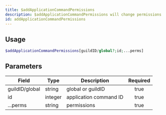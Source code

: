 ```yaml
---
title: $addApplicationCommandPermissions 
description: $addApplicationCommandPermissions will change permissions of a slash command.
id: addApplicationCommandPermissions
---
```


## Usage

```php
$addApplicationCommandPermissions[guildID/global?;id;...perms]
```

## Parameters 


| Field          | Type    | Description            | Required |
| -------------- | ------- | ---------------------- |:--------:|
| guildID/global | string  | global or guildID      |    true   |
| id             | integer | application command ID |    true   |
| ...perms       | string  | permissions            |    true   |
